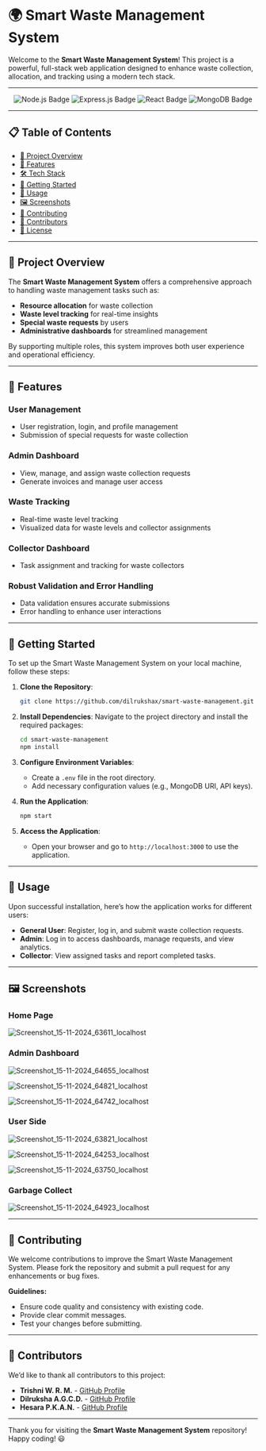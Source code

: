 # 🌍 Smart Waste Management System

Welcome to the **Smart Waste Management System**! This project is a powerful, full-stack web application designed to enhance waste collection, allocation, and tracking using a modern tech stack.

---

<div align="center">
  <img src="https://img.shields.io/badge/Node.js-339933?style=for-the-badge&logo=node-dot-js&logoColor=white" alt="Node.js Badge" />
  <img src="https://img.shields.io/badge/Express.js-000000?style=for-the-badge&logo=express&logoColor=white" alt="Express.js Badge" />
  <img src="https://img.shields.io/badge/React-61DAFB?style=for-the-badge&logo=react&logoColor=black" alt="React Badge" />
  <img src="https://img.shields.io/badge/MongoDB-47A248?style=for-the-badge&logo=mongodb&logoColor=white" alt="MongoDB Badge" />
</div>

---

## 📋 Table of Contents

- [📝 Project Overview](#-project-overview)
- [🚀 Features](#-features)
- [🛠️ Tech Stack](#️-tech-stack)
- [🏁 Getting Started](#-getting-started)
- [📌 Usage](#-usage)
- [🖼️ Screenshots](#️-screenshots)
- [🤝 Contributing](#-contributing)
- [👥 Contributors](#-contributors)
- [📜 License](#-license)

---

## 📝 Project Overview

The **Smart Waste Management System** offers a comprehensive approach to handling waste management tasks such as:

- **Resource allocation** for waste collection
- **Waste level tracking** for real-time insights
- **Special waste requests** by users
- **Administrative dashboards** for streamlined management

By supporting multiple roles, this system improves both user experience and operational efficiency.

---

## 🚀 Features

### User Management
- User registration, login, and profile management
- Submission of special requests for waste collection

### Admin Dashboard
- View, manage, and assign waste collection requests
- Generate invoices and manage user access

### Waste Tracking
- Real-time waste level tracking
- Visualized data for waste levels and collector assignments

### Collector Dashboard
- Task assignment and tracking for waste collectors

### Robust Validation and Error Handling
- Data validation ensures accurate submissions
- Error handling to enhance user interactions

---


## 🏁 Getting Started

To set up the Smart Waste Management System on your local machine, follow these steps:

1. **Clone the Repository**:
   ```bash
   git clone https://github.com/dilrukshax/smart-waste-management.git
   ```

2. **Install Dependencies**:
   Navigate to the project directory and install the required packages:
   ```bash
   cd smart-waste-management
   npm install
   ```

3. **Configure Environment Variables**:
   - Create a `.env` file in the root directory.
   - Add necessary configuration values (e.g., MongoDB URI, API keys).

4. **Run the Application**:
   ```bash
   npm start
   ```

5. **Access the Application**:
   - Open your browser and go to `http://localhost:3000` to use the application.

---

## 📌 Usage

Upon successful installation, here’s how the application works for different users:

- **General User**: Register, log in, and submit waste collection requests.
- **Admin**: Log in to access dashboards, manage requests, and view analytics.
- **Collector**: View assigned tasks and report completed tasks.

---

## 🖼️ Screenshots

### Home Page
![Screenshot_15-11-2024_63611_localhost](https://github.com/user-attachments/assets/0f220bdc-341d-4e26-8a36-32542d3da3e1)

### Admin Dashboard
![Screenshot_15-11-2024_64655_localhost](https://github.com/user-attachments/assets/a72593ec-ce8c-4806-8132-0b74e46ad046)

![Screenshot_15-11-2024_64821_localhost](https://github.com/user-attachments/assets/963e3417-d72f-4e16-a715-595b47f6199e)

![Screenshot_15-11-2024_64742_localhost](https://github.com/user-attachments/assets/ebb32b59-266c-4b3e-9a69-5bf07099e128)

### User Side
![Screenshot_15-11-2024_63821_localhost](https://github.com/user-attachments/assets/b1a48f56-c77f-4261-abf9-6b17a015b3fc)

![Screenshot_15-11-2024_64253_localhost](https://github.com/user-attachments/assets/9ec5f07e-8c90-41f5-963b-f2b22760f480)

![Screenshot_15-11-2024_63750_localhost](https://github.com/user-attachments/assets/ac4f2009-300c-4a74-bd3d-638e85348311)

### Garbage Collect
![Screenshot_15-11-2024_64923_localhost](https://github.com/user-attachments/assets/3f5dd790-3de3-4d80-beef-0c7b4bdaec1c)


---

## 🤝 Contributing

We welcome contributions to improve the Smart Waste Management System. Please fork the repository and submit a pull request for any enhancements or bug fixes.

**Guidelines:**
- Ensure code quality and consistency with existing code.
- Provide clear commit messages.
- Test your changes before submitting.

---

## 👥 Contributors

We’d like to thank all contributors to this project:

- **Trishni W. R. M.** - [GitHub Profile](https://github.com/miriyamtrishni)
- **Dilruksha A.G.C.D.** - [GitHub Profile](https://github.com/dilrukshax)
- **Hesara P.K.A.N.** - [GitHub Profile](https://github.com/nidulaX)

---

Thank you for visiting the **Smart Waste Management System** repository! Happy coding! 😃
